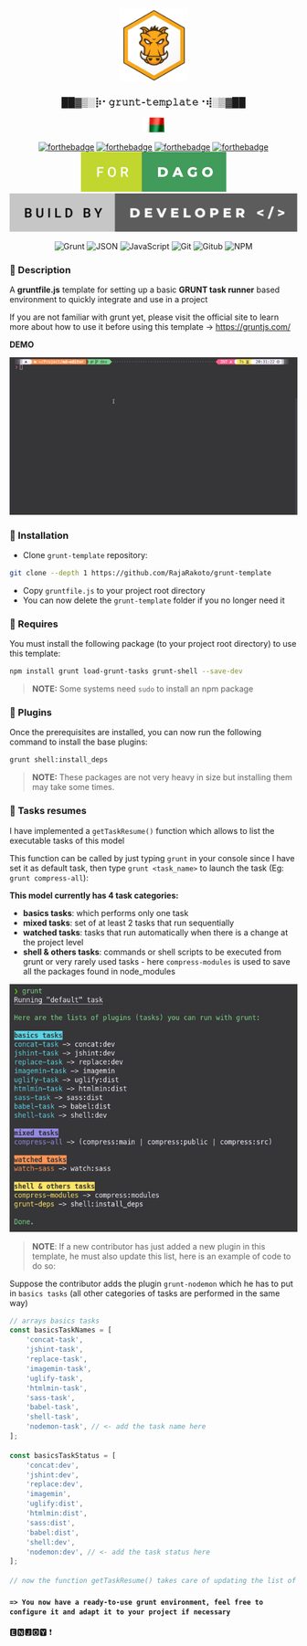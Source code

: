 <div align="center">

<div align="center">
<img src='https://github.com/RajaRakoto/github-docs/blob/master/grunt-template/grunt-logo.png?raw=true' width=120>
</div>

### ██▓▒­░⡷⠂𝚐𝚛𝚞𝚗𝚝-𝚝𝚎𝚖𝚙𝚕𝚊𝚝𝚎⠐⢾░▒▓██

<img src="https://github.com/RajaRakoto/github-docs/blob/master/dago.gif?raw=true" width=40>

<br>

[![forthebadge](https://forthebadge.com/images/badges/built-with-love.svg)](https://forthebadge.com) [![forthebadge](https://forthebadge.com/images/badges/for-you.svg)](https://forthebadge.com) [![forthebadge](https://forthebadge.com/images/badges/open-source.svg)](https://forthebadge.com) [![forthebadge](https://forthebadge.com/images/badges/uses-git.svg)](https://forthebadge.com) [![forthebadge](https://github.com/RajaRakoto/github-docs/blob/master/badge/for-dago.svg?raw=true)](https://forthebadge.com) [![forthebadge](https://github.com/RajaRakoto/github-docs/blob/master/badge/build-by.svg?raw=true)](https://forthebadge.com)

![Grunt](https://img.shields.io/badge/-Grunt-777?style=flat&logo=grunt&logoColor=orangered&labelColor=ffffff) ![JSON](https://img.shields.io/badge/-JSON-777?style=flat&logo=JSON&logoColor=777&labelColor=ffffff) ![JavaScript](https://img.shields.io/badge/-JavaScript-777?style=flat&logo=javascript&logoColor=dbb332&labelColor=ffffff) ![Git](https://img.shields.io/badge/-Git-777?style=flat&logo=git&logoColor=F05032&labelColor=ffffff) ![Gitub](https://img.shields.io/badge/-Gitub-777?style=flat&logo=github&logoColor=777&labelColor=ffffff) ![NPM](https://img.shields.io/badge/-NPM-777?style=flat&logo=npm&labelColor=ffffff)<br>

</div>

### 📌 Description

A **gruntfile.js** template for setting up a basic **GRUNT task runner** based environment to quickly integrate and use in a project

If you are not familiar with grunt yet, please visit the official site to learn more about how to use it before using this template -> https://gruntjs.com/

**DEMO**
<div align="center">
<img src='https://github.com/RajaRakoto/github-docs/blob/master/grunt-template/grunt-demo.gif?raw=true'>
</div>

### 📌 Installation

- Clone `grunt-template` repository:

```bash
git clone --depth 1 https://github.com/RajaRakoto/grunt-template
```

- Copy `gruntfile.js` to your project root directory
- You can now delete the `grunt-template` folder if you no longer need it

### 📌 Requires

You must install the following package (to your project root directory) to use this template:

```bash
npm install grunt load-grunt-tasks grunt-shell --save-dev
```

> **NOTE:** Some systems need `sudo` to install an npm package

### 📌 Plugins

Once the prerequisites are installed, you can now run the following command to install the base plugins:

```bash
grunt shell:install_deps
```

> **NOTE:** These packages are not very heavy in size but installing them may take some times.

### 📌 Tasks resumes

I have implemented a `getTaskResume()` function which allows to list the executable tasks of this model

This function can be called by just typing `grunt` in your console since I have set it as default task, then type `grunt <task_name>` to launch the task (Eg: `grunt compress-all`):

**This model currently has 4 task categories:**

- **basics tasks**: which performs only one task
- **mixed tasks**: set of at least 2 tasks that run sequentially
- **watched tasks**: tasks that run automatically when there is a change at the project level
- **shell & others tasks**: commands or shell scripts to be executed from grunt or very rarely used tasks - here `compress-modules` is used to save all the packages found in node_modules

<div align="center">
<img src='https://github.com/RajaRakoto/github-docs/blob/master/grunt-template/grunt_task.png?raw=true'>
</div>

> **NOTE**: If a new contributor has just added a new plugin in this template, he must also update this list, here is an example of code to do so:

Suppose the contributor adds the plugin `grunt-nodemon` which he has to put in `basics tasks` (all other categories of tasks are performed in the same way)

```js
// arrays basics tasks
const basicsTaskNames = [
	'concat-task',
	'jshint-task',
	'replace-task',
	'imagemin-task',
	'uglify-task',
	'htmlmin-task',
	'sass-task',
	'babel-task',
	'shell-task',
	'nodemon-task', // <- add the task name here
];

const basicsTaskStatus = [
	'concat:dev',
	'jshint:dev',
	'replace:dev',
	'imagemin',
	'uglify:dist',
	'htmlmin:dist',
	'sass:dist',
	'babel:dist',
	'shell:dev',
	'nodemon:dev', // <- add the task status here
];

// now the function getTaskResume() takes care of updating the list of tasks ...
```

#### `=> You now have a ready-to-use grunt environment, feel free to configure it and adapt it to your project if necessary`

🅴🅽🅹🅾🆈 ❗
